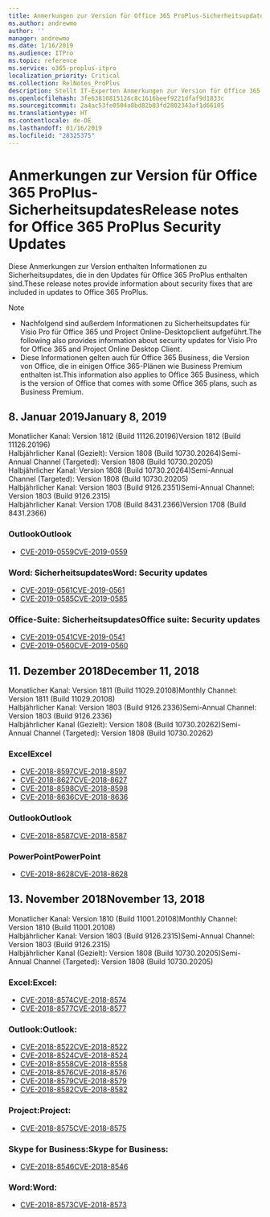 ```yaml
---
title: Anmerkungen zur Version für Office 365 ProPlus-Sicherheitsupdates
ms.author: andrewmo
author: ''
manager: andrewmo
ms.date: 1/16/2019
ms.audience: ITPro
ms.topic: reference
ms.service: o365-proplus-itpro
localization_priority: Critical
ms.collection: RelNotes_ProPlus
description: Stellt IT-Experten Anmerkungen zur Version für Office 365 ProPlus-Sicherheitsupdates zur Verfügung.
ms.openlocfilehash: 3fe63810815126c8c1616beef9221dfaf9d1833c
ms.sourcegitcommit: 2a4ac53fe0504a8bd82b83fd2802343af1d66105
ms.translationtype: HT
ms.contentlocale: de-DE
ms.lasthandoff: 01/16/2019
ms.locfileid: "28325375"
---
```

# <a name="release-notes-for-office-365-proplus-security-updates"></a><span data-ttu-id="fc929-103">Anmerkungen zur Version für Office 365 ProPlus-Sicherheitsupdates</span><span class="sxs-lookup"><span data-stu-id="fc929-103">Release notes for Office 365 ProPlus Security Updates</span></span>

<span data-ttu-id="fc929-104">Diese Anmerkungen zur Version enthalten Informationen zu Sicherheitsupdates, die in den Updates für Office 365 ProPlus enthalten sind.</span><span class="sxs-lookup"><span data-stu-id="fc929-104">These release notes provide information about security fixes that are included in updates to Office 365 ProPlus.</span></span>
 
> [!NOTE]
> - <span data-ttu-id="fc929-105">Nachfolgend sind außerdem Informationen zu Sicherheitsupdates für Visio Pro für Office 365 und Project Online-Desktopclient aufgeführt.</span><span class="sxs-lookup"><span data-stu-id="fc929-105">The following also provides information about security updates for Visio Pro for Office 365 and Project Online Desktop Client.</span></span>
> - <span data-ttu-id="fc929-106">Diese Informationen gelten auch für Office 365 Business, die Version von Office, die in einigen Office 365-Plänen wie Business Premium enthalten ist.</span><span class="sxs-lookup"><span data-stu-id="fc929-106">This information also applies to Office 365 Business, which is the version of Office that comes with some Office 365 plans, such as Business Premium.</span></span>

## <a name="january-8-2019"></a><span data-ttu-id="fc929-107">8. Januar 2019</span><span class="sxs-lookup"><span data-stu-id="fc929-107">January 8, 2019</span></span>

<span data-ttu-id="fc929-108">Monatlicher Kanal: Version 1812 (Build 11126.20196)</span><span class="sxs-lookup"><span data-stu-id="fc929-108">Version 1812 (Build 11126.20196)</span></span>  
<span data-ttu-id="fc929-109">Halbjährlicher Kanal (Gezielt): Version 1808 (Build 10730.20264)</span><span class="sxs-lookup"><span data-stu-id="fc929-109">Semi-Annual Channel (Targeted): Version 1808 (Build 10730.20205)</span></span>  
<span data-ttu-id="fc929-110">Halbjährlicher Kanal: Version 1808 (Build 10730.20264)</span><span class="sxs-lookup"><span data-stu-id="fc929-110">Semi-Annual Channel (Targeted): Version 1808 (Build 10730.20205)</span></span>  
<span data-ttu-id="fc929-111">Halbjährlicher Kanal: Version 1803 (Build 9126.2351)</span><span class="sxs-lookup"><span data-stu-id="fc929-111">Semi-Annual Channel: Version 1803 (Build 9126.2315)</span></span>  
<span data-ttu-id="fc929-112">Halbjährlicher Kanal: Version 1708 (Build 8431.2366)</span><span class="sxs-lookup"><span data-stu-id="fc929-112">Version 1708 (Build 8431.2366)</span></span>  


### <a name="outlook"></a><span data-ttu-id="fc929-113">Outlook</span><span class="sxs-lookup"><span data-stu-id="fc929-113">Outlook</span></span>
-   [<span data-ttu-id="fc929-114">CVE-2019-0559</span><span class="sxs-lookup"><span data-stu-id="fc929-114">CVE-2019-0559</span></span>](https://portal.msrc.microsoft.com/de-DE/security-guidance/advisory/CVE-2019-0559)

### <a name="word-security-updates"></a><span data-ttu-id="fc929-115">Word: Sicherheitsupdates</span><span class="sxs-lookup"><span data-stu-id="fc929-115">Word: Security updates</span></span> 
-   [<span data-ttu-id="fc929-116">CVE-2019-0561</span><span class="sxs-lookup"><span data-stu-id="fc929-116">CVE-2019-0561</span></span>](https://portal.msrc.microsoft.com/de-DE/security-guidance/advisory/CVE-2019-0561)
-   [<span data-ttu-id="fc929-117">CVE-2019-0585</span><span class="sxs-lookup"><span data-stu-id="fc929-117">CVE-2019-0585</span></span>](https://portal.msrc.microsoft.com/de-DE/security-guidance/advisory/CVE-2019-0585) 
 
### <a name="office-suite-security-updates"></a><span data-ttu-id="fc929-118">Office-Suite: Sicherheitsupdates</span><span class="sxs-lookup"><span data-stu-id="fc929-118">Office suite: Security updates</span></span> 
-   [<span data-ttu-id="fc929-119">CVE-2019-0541</span><span class="sxs-lookup"><span data-stu-id="fc929-119">CVE-2019-0541</span></span>](https://portal.msrc.microsoft.com/de-DE/security-guidance/advisory/CVE-2019-0541)
-   [<span data-ttu-id="fc929-120">CVE-2019-0560</span><span class="sxs-lookup"><span data-stu-id="fc929-120">CVE-2019-0560</span></span>](https://portal.msrc.microsoft.com/de-DE/security-guidance/advisory/CVE-2019-0560)

## <a name="december-11-2018"></a><span data-ttu-id="fc929-121">11. Dezember 2018</span><span class="sxs-lookup"><span data-stu-id="fc929-121">December 11, 2018</span></span>
<span data-ttu-id="fc929-122">Monatlicher Kanal: Version 1811 (Build 11029.20108)</span><span class="sxs-lookup"><span data-stu-id="fc929-122">Monthly Channel: Version 1811 (Build 11029.20108)</span></span>  
<span data-ttu-id="fc929-123">Halbjährlicher Kanal: Version 1803 (Build 9126.2336)</span><span class="sxs-lookup"><span data-stu-id="fc929-123">Semi-Annual Channel: Version 1803 (Build 9126.2336)</span></span>  
<span data-ttu-id="fc929-124">Halbjährlicher Kanal (Gezielt): Version 1808 (Build 10730.20262)</span><span class="sxs-lookup"><span data-stu-id="fc929-124">Semi-Annual Channel (Targeted): Version 1808 (Build 10730.20262)</span></span>  

### <a name="excel"></a><span data-ttu-id="fc929-125">Excel</span><span class="sxs-lookup"><span data-stu-id="fc929-125">Excel</span></span>

-   [<span data-ttu-id="fc929-126">CVE-2018-8597</span><span class="sxs-lookup"><span data-stu-id="fc929-126">CVE-2018-8597</span></span>](https://portal.msrc.microsoft.com/de-DE/security-guidance/advisory/CVE-2018-8597)
-   [<span data-ttu-id="fc929-127">CVE-2018-8627</span><span class="sxs-lookup"><span data-stu-id="fc929-127">CVE-2018-8627</span></span>](https://portal.msrc.microsoft.com/de-DE/security-guidance/advisory/CVE-2018-8627)
-   [<span data-ttu-id="fc929-128">CVE-2018-8598</span><span class="sxs-lookup"><span data-stu-id="fc929-128">CVE-2018-8598</span></span>](https://portal.msrc.microsoft.com/de-DE/security-guidance/advisory/CVE-2018-8598)
-   [<span data-ttu-id="fc929-129">CVE-2018-8636</span><span class="sxs-lookup"><span data-stu-id="fc929-129">CVE-2018-8636</span></span>](https://portal.msrc.microsoft.com/de-DE/security-guidance/advisory/CVE-2018-8636)

### <a name="outlook"></a><span data-ttu-id="fc929-130">Outlook</span><span class="sxs-lookup"><span data-stu-id="fc929-130">Outlook</span></span>

-   [<span data-ttu-id="fc929-131">CVE-2018-8587</span><span class="sxs-lookup"><span data-stu-id="fc929-131">CVE-2018-8587</span></span>](https://portal.msrc.microsoft.com/de-DE/security-guidance/advisory/CVE-2018-8587)

### <a name="powerpoint"></a><span data-ttu-id="fc929-132">PowerPoint</span><span class="sxs-lookup"><span data-stu-id="fc929-132">PowerPoint</span></span>

-   [<span data-ttu-id="fc929-133">CVE-2018-8628</span><span class="sxs-lookup"><span data-stu-id="fc929-133">CVE-2018-8628</span></span>](https://portal.msrc.microsoft.com/de-DE/security-guidance/advisory/CVE-2018-8628)

## <a name="november-13-2018"></a><span data-ttu-id="fc929-134">13. November 2018</span><span class="sxs-lookup"><span data-stu-id="fc929-134">November 13, 2018</span></span>
<span data-ttu-id="fc929-135">Monatlicher Kanal: Version 1810 (Build 11001.20108)</span><span class="sxs-lookup"><span data-stu-id="fc929-135">Monthly Channel: Version 1810 (Build 11001.20108)</span></span>  
<span data-ttu-id="fc929-136">Halbjährlicher Kanal: Version 1803 (Build 9126.2315)</span><span class="sxs-lookup"><span data-stu-id="fc929-136">Semi-Annual Channel: Version 1803 (Build 9126.2315)</span></span>  
<span data-ttu-id="fc929-137">Halbjährlicher Kanal (Gezielt): Version 1808 (Build 10730.20205)</span><span class="sxs-lookup"><span data-stu-id="fc929-137">Semi-Annual Channel (Targeted): Version 1808 (Build 10730.20205)</span></span>  

### <a name="excel"></a><span data-ttu-id="fc929-138">Excel:</span><span class="sxs-lookup"><span data-stu-id="fc929-138">Excel:</span></span>

-   [<span data-ttu-id="fc929-139">CVE-2018-8574</span><span class="sxs-lookup"><span data-stu-id="fc929-139">CVE-2018-8574</span></span>](https://portal.msrc.microsoft.com/de-DE/security-guidance/advisory/CVE-2018-8574)
-   [<span data-ttu-id="fc929-140">CVE-2018-8577</span><span class="sxs-lookup"><span data-stu-id="fc929-140">CVE-2018-8577</span></span>](https://portal.msrc.microsoft.com/de-DE/security-guidance/advisory/CVE-2018-8577)

### <a name="outlook"></a><span data-ttu-id="fc929-141">Outlook:</span><span class="sxs-lookup"><span data-stu-id="fc929-141">Outlook:</span></span>

-   [<span data-ttu-id="fc929-142">CVE-2018-8522</span><span class="sxs-lookup"><span data-stu-id="fc929-142">CVE-2018-8522</span></span>](https://portal.msrc.microsoft.com/de-DE/security-guidance/advisory/CVE-2018-8522)
-   [<span data-ttu-id="fc929-143">CVE-2018-8524</span><span class="sxs-lookup"><span data-stu-id="fc929-143">CVE-2018-8524</span></span>](https://portal.msrc.microsoft.com/de-DE/security-guidance/advisory/CVE-2018-8524)
-   [<span data-ttu-id="fc929-144">CVE-2018-8558</span><span class="sxs-lookup"><span data-stu-id="fc929-144">CVE-2018-8558</span></span>](https://portal.msrc.microsoft.com/de-DE/security-guidance/advisory/CVE-2018-8558)
-   [<span data-ttu-id="fc929-145">CVE-2018-8576</span><span class="sxs-lookup"><span data-stu-id="fc929-145">CVE-2018-8576</span></span>](https://portal.msrc.microsoft.com/de-DE/security-guidance/advisory/CVE-2018-8576)
-   [<span data-ttu-id="fc929-146">CVE-2018-8579</span><span class="sxs-lookup"><span data-stu-id="fc929-146">CVE-2018-8579</span></span>](https://portal.msrc.microsoft.com/de-DE/security-guidance/advisory/CVE-2018-8579)
-   [<span data-ttu-id="fc929-147">CVE-2018-8582</span><span class="sxs-lookup"><span data-stu-id="fc929-147">CVE-2018-8582</span></span>](https://portal.msrc.microsoft.com/de-DE/security-guidance/advisory/CVE-2018-8582)

### <a name="project"></a><span data-ttu-id="fc929-148">Project:</span><span class="sxs-lookup"><span data-stu-id="fc929-148">Project:</span></span>

-   [<span data-ttu-id="fc929-149">CVE-2018-8575</span><span class="sxs-lookup"><span data-stu-id="fc929-149">CVE-2018-8575</span></span>](https://portal.msrc.microsoft.com/de-DE/security-guidance/advisory/CVE-2018-8575)

### <a name="skype-for-business"></a><span data-ttu-id="fc929-150">Skype for Business:</span><span class="sxs-lookup"><span data-stu-id="fc929-150">Skype for Business:</span></span>

-   [<span data-ttu-id="fc929-151">CVE-2018-8546</span><span class="sxs-lookup"><span data-stu-id="fc929-151">CVE-2018-8546</span></span>](https://portal.msrc.microsoft.com/de-DE/security-guidance/advisory/CVE-2018-8546)

### <a name="word"></a><span data-ttu-id="fc929-152">Word:</span><span class="sxs-lookup"><span data-stu-id="fc929-152">Word:</span></span>

-   [<span data-ttu-id="fc929-153">CVE-2018-8573</span><span class="sxs-lookup"><span data-stu-id="fc929-153">CVE-2018-8573</span></span>](https://portal.msrc.microsoft.com/de-DE/security-guidance/advisory/CVE-2018-8573)